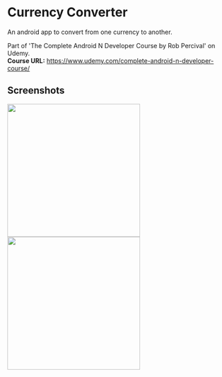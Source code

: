 # Currency Converter
An android app to convert from one currency to another.

Part of 'The Complete Android N Developer Course by Rob Percival' on Udemy.  
**Course URL:** https://www.udemy.com/complete-android-n-developer-course/

## Screenshots
<img src="https://user-images.githubusercontent.com/1134738/28378768-01a4f92c-6ccf-11e7-8748-bf39e80d656e.png" width="300" /><img src="https://user-images.githubusercontent.com/1134738/28378769-01a66e38-6ccf-11e7-9fa1-668f7982b861.png" width="300" />

